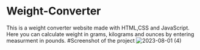 # Weight-Converter
This is a weight converter website made with HTML,CSS and JavaScript. Here you can calculate weight in grams, kilograms and ounces by entering measurment in pounds.
#Screenshot of the project
![2023-08-01 (4)](https://github.com/nehaSamipa8/Weight-Converter/assets/112778133/785cf5ce-e165-46a7-9d89-be4f8a05f25f)
